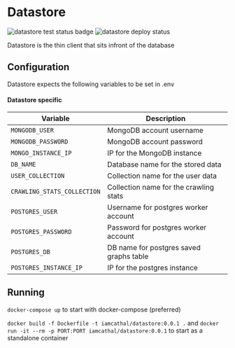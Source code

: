# Datastore

![datastore test status badge](https://github.com/IamCathal/neo/actions/workflows/buildDatastore.yml/badge.svg)   ![datastore deploy status]() 

Datastore is the thin client that sits infront of the database

## Configuration

Datastore expects the following variables to be set in .env

#### Datastore specific

| Variable     | Description |
| ----------- | ----------- |
| `MONGODB_USER`      |  MongoDB account username  |
| `MONGODB_PASSWORD`      |  MongoDB account password  |
| `MONGO_INSTANCE_IP`      |  IP for the MongoDB instance |
| `DB_NAME`      |  Database name for the stored data |
| `USER_COLLECTION`      |  Collection name for the user data |
| `CRAWLING_STATS_COLLECTION`      |  Collection name for the crawling stats |
| `POSTGRES_USER`      |  Username for postgres worker account |
| `POSTGRES_PASSWORD`      |  Password for postgres worker account |
| `POSTGRES_DB`      |  DB name for postgres saved graphs table |
| `POSTGRES_INSTANCE_IP`      |  IP for the postgres instance |



## Running 

`docker-compose up` to start with docker-compose (preferred)

`docker build -f Dockerfile -t iamcathal/datastore:0.0.1 .` and `docker run -it --rm -p PORT:PORT iamcathal/datastore:0.0.1` to start as a standalone container